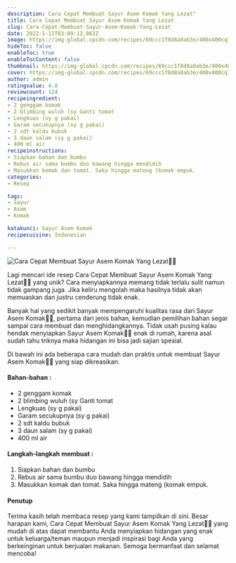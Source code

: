 ```yaml
---
description: Cara Cepat Membuat Sayur Asem Komak Yang Lezat"
title: Cara Cepat Membuat Sayur Asem Komak Yang Lezat
slug: Cara-Cepat-Membuat-Sayur-Asem-Komak-Yang-Lezat
date: 2022-1-11T03:09:12.063Z
image: https://img-global.cpcdn.com/recipes/69ccc1f8d8a8ab3e/400x400cq70/photo.jpg
hideToc: false
enableToc: true
enableTocContent: false
thumbnail: https://img-global.cpcdn.com/recipes/69ccc1f8d8a8ab3e/400x400cq70/photo.jpg
cover: https://img-global.cpcdn.com/recipes/69ccc1f8d8a8ab3e/400x400cq70/photo.jpg
author: admin
ratingvalue: 4.8
reviewcount: 124
recipeingredient:
- 2 genggam komak
- 2 blimbing wuluh (sy Ganti tomat
- Lengkuas (sy g pakai)
- Garam secukupnya (sy g pakai)
- 2 sdt kaldu bubuk
- 3 daun salam (sy g pakai)
- 400 ml air
recipeinstructions:
- Siapkan bahan dan bumbu
- Rebus air sama bumbu duo bawang hingga mendidih
- Masukkan komak dan tomat. Saka hingga mateng (komak empuk.
categories:
- Resep

tags:
- Sayur
- Asem
- Komak

katakunci: Sayur Asem Komak
recipecuisine: Indonesian

---
```


![Cara Cepat Membuat Sayur Asem Komak Yang Lezat👩‍🍳](https://img-global.cpcdn.com/recipes/69ccc1f8d8a8ab3e/400x400cq70/photo.jpg)

Lagi mencari ide resep Cara Cepat Membuat Sayur Asem Komak Yang Lezat👩‍🍳 yang unik? Cara menyiapkannya memang tidak terlalu sulit namun tidak gampang juga. Jika keliru mengolah maka hasilnya tidak akan memuaskan dan justru cenderung tidak enak.

Banyak hal yang sedikit banyak mempengaruhi kualitas rasa dari Sayur Asem Komak👩‍🍳, pertama dari jenis bahan, kemudian pemilihan bahan segar sampai cara membuat dan menghidangkannya. Tidak usah pusing kalau hendak menyiapkan Sayur Asem Komak👩‍🍳 enak di rumah, karena asal sudah tahu triknya maka hidangan ini bisa jadi sajian spesial.

Di bawah ini ada beberapa cara mudah dan praktis untuk membuat Sayur Asem Komak👩‍🍳 yang siap dikreasikan.

<!--inarticleads1-->

#### Bahan-bahan :

- 2 genggam komak
- 2 blimbing wuluh (sy Ganti tomat
- Lengkuas (sy g pakai)
- Garam secukupnya (sy g pakai)
- 2 sdt kaldu bubuk
- 3 daun salam (sy g pakai)
- 400 ml air

<!--inarticleads2-->

#### Langkah-langkah membuat :

1. Siapkan bahan dan bumbu
1. Rebus air sama bumbu duo bawang hingga mendidih
1. Masukkan komak dan tomat. Saka hingga mateng (komak empuk.

#### Penutup

Terima kasih telah membaca resep yang kami tampilkan di sini. Besar harapan kami, Cara Cepat Membuat Sayur Asem Komak Yang Lezat👩‍🍳 yang mudah di atas dapat membantu Anda menyiapkan hidangan yang enak untuk keluarga/teman maupun menjadi inspirasi bagi Anda yang berkeinginan untuk berjualan makanan. Semoga bermanfaat dan selamat mencoba!
